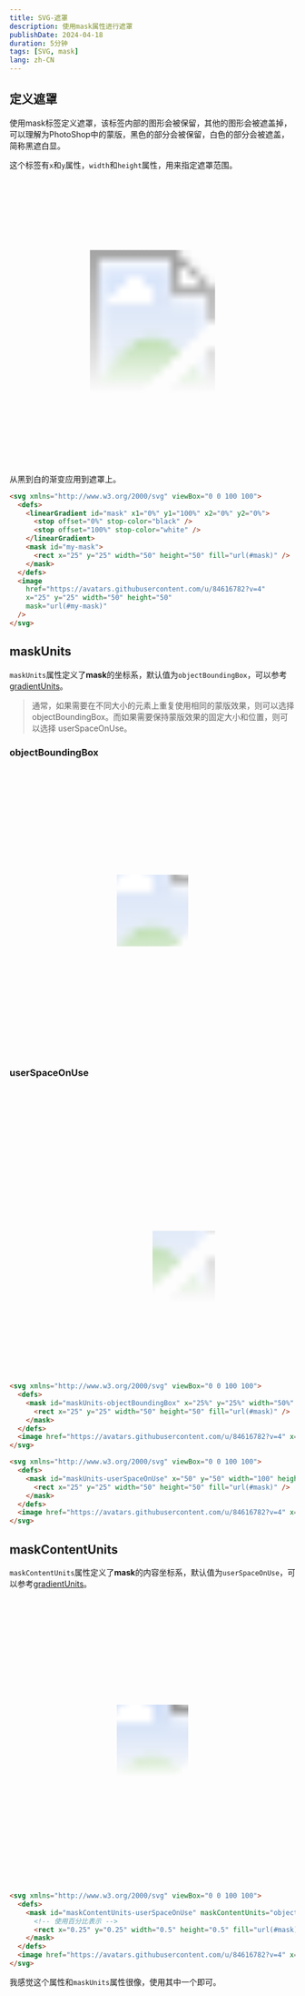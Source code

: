 ```yaml
---
title: SVG-遮罩
description: 使用mask属性进行遮罩
publishDate: 2024-04-18
duration: 5分钟
tags: [SVG, mask]
lang: zh-CN
---
```


## 定义遮罩

使用mask标签定义遮罩，该标签内部的图形会被保留，其他的图形会被遮盖掉，可以理解为PhotoShop中的蒙版，黑色的部分会被保留，白色的部分会被遮盖，简称黑遮白显。

这个标签有`x`和`y`属性，`width`和`height`属性，用来指定遮罩范围。

<svg class="svg-markdown" xmlns="http://www.w3.org/2000/svg" viewBox="0 0 100 100">
  <defs>
    <linearGradient id="mask" x1="0%" y1="100%" x2="0%" y2="0%">
      <stop offset="0%" stop-color="black" />
      <stop offset="100%" stop-color="white" />
    </linearGradient>
    <mask id="my-mask">
      <rect x="25" y="25" width="50" height="50" fill="url(#mask)" />
    </mask>
  </defs>
  <image href="https://avatars.githubusercontent.com/u/84616782?v=4" x="25" y="25" width="50" height="50" mask="url(#my-mask)" />
</svg>

从黑到白的渐变应用到遮罩上。

```html ml [++{3-9}] /mask="url(#my-mask)"/
<svg xmlns="http://www.w3.org/2000/svg" viewBox="0 0 100 100">
  <defs>
    <linearGradient id="mask" x1="0%" y1="100%" x2="0%" y2="0%">
      <stop offset="0%" stop-color="black" />
      <stop offset="100%" stop-color="white" />
    </linearGradient>
    <mask id="my-mask">
      <rect x="25" y="25" width="50" height="50" fill="url(#mask)" />
    </mask>
  </defs>
  <image 
    href="https://avatars.githubusercontent.com/u/84616782?v=4" 
    x="25" y="25" width="50" height="50" 
    mask="url(#my-mask)"
  />
</svg>
```

## maskUnits

`maskUnits`属性定义了**mask**的坐标系，默认值为`objectBoundingBox`，可以参考[gradientUnits](/notes/zh-cn/svg-gradient#gradientunits%E5%B1%9E%E6%80%A7)。

> 通常，如果需要在不同大小的元素上重复使用相同的蒙版效果，则可以选择 objectBoundingBox。而如果需要保持蒙版效果的固定大小和位置，则可以选择 userSpaceOnUse。

<div class="flex gap-x-2 sm:gap-x-4 justify-between">
  <div class="flex-auto sm:w-80">
  <h3>objectBoundingBox</h3>
    <svg class="w-full bg-base-300 rounded sm:rounded-md" xmlns="http://www.w3.org/2000/svg" viewBox="0 0 100 100">
      <defs>
        <mask id="maskUnits-objectBoundingBox" x="25%" y="25%" width="50%" height="50%">
          <rect x="25" y="25" width="50" height="50" fill="url(#mask)" />
        </mask>
      </defs>
      <image href="https://avatars.githubusercontent.com/u/84616782?v=4" x="25" y="25" width="50" height="50" mask="url(#maskUnits-objectBoundingBox)" />
    </svg>
  </div>
    <div class="flex-auto sm:w-80">
  <h3>userSpaceOnUse</h3>
    <svg class="w-full bg-base-300 rounded sm:rounded-md" xmlns="http://www.w3.org/2000/svg" viewBox="0 0 100 100">
      <defs>
        <mask id="maskUnits-userSpaceOnUse" x="50" y="50" width="100" height="100" maskUnits="userSpaceOnUse">
          <rect x="25" y="25" width="50" height="50" fill="url(#mask)" />
        </mask>
      </defs>
      <image href="https://avatars.githubusercontent.com/u/84616782?v=4" x="25" y="25" width="50" height="50" mask="url(#maskUnits-userSpaceOnUse)" />
    </svg>
  </div>
</div>

```html
<svg xmlns="http://www.w3.org/2000/svg" viewBox="0 0 100 100">
  <defs>
    <mask id="maskUnits-objectBoundingBox" x="25%" y="25%" width="50%" height="50%">
      <rect x="25" y="25" width="50" height="50" fill="url(#mask)" />
    </mask>
  </defs>
  <image href="https://avatars.githubusercontent.com/u/84616782?v=4" x="25" y="25" width="50" height="50" mask="url(#maskUnits-objectBoundingBox)" />
</svg>
```

```html
<svg xmlns="http://www.w3.org/2000/svg" viewBox="0 0 100 100">
  <defs>
    <mask id="maskUnits-userSpaceOnUse" x="50" y="50" width="100" height="100" maskUnits="userSpaceOnUse">
      <rect x="25" y="25" width="50" height="50" fill="url(#mask)" />
    </mask>
  </defs>
  <image href="https://avatars.githubusercontent.com/u/84616782?v=4" x="25" y="25" width="50" height="50" mask="url(#maskUnits-userSpaceOnUse)" />
</svg>
```

## maskContentUnits

`maskContentUnits`属性定义了**mask**的内容坐标系，默认值为`userSpaceOnUse`，可以参考[gradientUnits](/notes/zh-cn/svg-gradient#gradientunits%E5%B1%9E%E6%80%A7)。

<svg class="svg-markdown" xmlns="http://www.w3.org/2000/svg" viewBox="0 0 100 100">
  <defs>
    <mask id="maskContentUnits-userSpaceOnUse" maskContentUnits="objectBoundingBox">
      <rect x="0.25" y="0.25" width="0.5" height="0.5" fill="url(#mask)" />
    </mask>
  </defs>
  <image href="https://avatars.githubusercontent.com/u/84616782?v=4" x="25" y="25" width="50" height="50" mask="url(#maskContentUnits-userSpaceOnUse)" />
</svg>

```html
<svg xmlns="http://www.w3.org/2000/svg" viewBox="0 0 100 100">
  <defs>
    <mask id="maskContentUnits-userSpaceOnUse" maskContentUnits="objectBoundingBox">
      <!-- 使用百分比表示 -->
      <rect x="0.25" y="0.25" width="0.5" height="0.5" fill="url(#mask)" />
    </mask>
  </defs>
  <image href="https://avatars.githubusercontent.com/u/84616782?v=4" x="25" y="25" width="50" height="50" mask="url(#maskContentUnits-userSpaceOnUse)" />
</svg>
```

我感觉这个属性和`maskUnits`属性很像，使用其中一个即可。